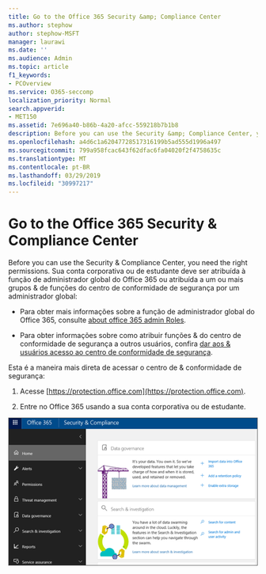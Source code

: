 ```yaml
---
title: Go to the Office 365 Security &amp; Compliance Center
ms.author: stephow
author: stephow-MSFT
manager: laurawi
ms.date: ''
ms.audience: Admin
ms.topic: article
f1_keywords:
- PCOverview
ms.service: O365-seccomp
localization_priority: Normal
search.appverid:
- MET150
ms.assetid: 7e696a40-b86b-4a20-afcc-559218b7b1b8
description: Before you can use the Security &amp; Compliance Center, you need the right permissions. Sua conta corporativa ou de estudante deve ser atribuída à função de administrador global do Office 365 ou atribuída a um ou mais grupos &amp; de funções do centro de conformidade de segurança por um administrador global.
ms.openlocfilehash: a4d6c1a62047728517316199b5ad555d1996a497
ms.sourcegitcommit: 799a958fcac643f62dfac6fa04020f2f4758635c
ms.translationtype: MT
ms.contentlocale: pt-BR
ms.lasthandoff: 03/29/2019
ms.locfileid: "30997217"
---
```

# <a name="go-to-the-office-365-security-amp-compliance-center"></a>Go to the Office 365 Security &amp; Compliance Center

Before you can use the Security &amp; Compliance Center, you need the right permissions. Sua conta corporativa ou de estudante deve ser atribuída à função de administrador global do Office 365 ou atribuída a um ou mais grupos &amp; de funções do centro de conformidade de segurança por um administrador global:
  
- Para obter mais informações sobre a função de administrador global do Office 365, consulte [about office 365 admin Roles](https://support.office.com/article/da585eea-f576-4f55-a1e0-87090b6aaa9d). 
    
- Para obter informações sobre como atribuir funções &amp; do centro de conformidade de segurança a outros usuários, confira [dar aos &amp; usuários acesso ao centro de conformidade de segurança](grant-access-to-the-security-and-compliance-center.md).
    
Esta é a maneira mais direta de acessar o centro de &amp; conformidade de segurança:
  
1. Acesse [https://protection.office.com](https://protection.office.com).
    
2. Entre no Office 365 usando a sua conta corporativa ou de estudante.
    
![Página inicial do &amp; centro de conformidade de segurança do Office 365](media/f1d35324-ac44-4f59-96a7-b11767b43201.png)
  

